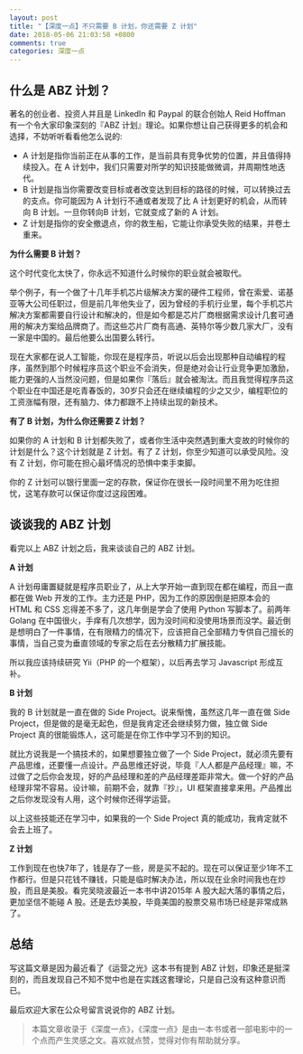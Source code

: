 ```yaml
---
layout: post
title: "【深度一点】不只需要 B 计划，你还需要 Z 计划"
date: 2018-05-06 21:03:58 +0800
comments: true
categories: 深度一点
---
```


## 什么是 ABZ 计划？

著名的创业者、投资人并且是 LinkedIn 和 Paypal 的联合创始人 Reid Hoffman 有一个令大家印象深刻的『ABZ 计划』理论。如果你想让自己获得更多的机会和选择，不妨听听看看他怎么说的:

- A 计划是指你当前正在从事的工作，是当前具有竞争优势的位置，并且值得持续投入。在 A 计划中，我们只需要对所学的知识技能做微调，并周期性地迭代。
- B 计划是指当你需要改变目标或者改变达到目标的路径的时候，可以转换过去的支点。你可能因为 A 计划行不通或者发现了比 A 计划更好的机会，从而转向 B 计划。一旦你转向B 计划，它就变成了新的 A 计划。
- Z 计划是指你的安全撤退点，你的救生船，它能让你承受失败的结果，并卷土重来。

<!--more-->

**为什么需要 B 计划？**

这个时代变化太快了，你永远不知道什么时候你的职业就会被取代。

举个例子，有一个做了十几年手机芯片级解决方案的硬件工程师，曾在索爱、诺基亚等大公司任职过，但是前几年他失业了，因为曾经的手机行业里，每个手机芯片解决方案都需要自行设计和解决的，但是如今都是芯片厂商根据需求设计几套可通用的解决方案给品牌商了。而这些芯片厂商有高通、英特尔等少数几家大厂，没有一家是中国的。最后他要么出国要么转行。

现在大家都在说人工智能，你现在是程序员，听说以后会出现那种自动编程的程序，虽然到那个时候程序员这个职业不会消失，但是绝对会让行业竞争更加激励，能力更强的人当然没问题，但是如果你『落后』就会被淘汰。而且我觉得程序员这个职业在中国还是吃青春饭的，30岁只会还在继续编程的少之又少，编程职位的工资涨幅有限，还有脑力、体力都跟不上持续出现的新技术。

**有了 B 计划，为什么你还需要 Z 计划？**

如果你的 A 计划和 B 计划都失败了，或者你生活中突然遇到重大变故的时候你的计划是什么？这个计划就是 Z 计划。有了 Z 计划，你至少知道可以承受风险。没有 Z 计划，你可能在担心最坏情况的恐惧中束手束脚。

你的 Z 计划可以银行里面一定的存款，保证你在很长一段时间里不用为吃住担忧，这笔存款可以保证你度过这段困难。

## 谈谈我的 ABZ 计划

看完以上 ABZ 计划之后，我来谈谈自己的 ABZ 计划。

**A 计划**

A 计划毋庸置疑就是程序员职业了，从上大学开始一直到现在都在编程，而且一直都在做 Web 开发的工作。主力还是 PHP，因为工作的原因倒是把原本会的 HTML 和 CSS 忘得差不多了，这几年倒是学会了使用 Python 写脚本了。前两年 Golang 在中国很火，手痒有几次想学，因为没时间和没使用场景而没学。最近倒是想明白了一件事情，在有限精力的情况下，应该把自己全部精力专供自己擅长的事情，当自己变为垂直领域的专家之后在去分散精力扩展技能。

所以我应该持续研究 Yii（PHP 的一个框架），以后再去学习 Javascript 形成互补。

**B 计划**

我的 B 计划就是一直在做的 Side Project。说来惭愧，虽然这几年一直在做 Side Project，但是做的是毫无起色，但是我肯定还会继续努力做，独立做 Side Project 真的很能锻炼人，这可能是在你工作中学习不到的知识。

就比方说我是一个搞技术的，如果想要独立做了一个 Side Project，就必须先要有产品思维，还要懂一点设计。产品思维还好说，毕竟『人人都是产品经理』嘛，不过做了之后你会发现，好的产品经理和差的产品经理差距非常大。做一个好的产品经理非常不容易。设计嘛，前期不会，就靠『抄』，UI 框架直接拿来用。产品推出之后你发现没有人用，这个时候你还得学运营。

以上这些技能还在学习中，如果我的一个 Side Project 真的能成功，我肯定就不会去上班了。

**Z 计划**

工作到现在也快7年了，钱是存了一些，房是买不起的。现在可以保证至少1年不工作都行。但是只花钱不赚钱，只能是临时解决办法，所以现在业余时间我也在炒股，而且是美股。看完吴晓波最近一本书中讲2015年 A 股大起大落的事情之后，更加坚信不能碰 A 股。还是去炒美股，毕竟美国的股票交易市场已经是非常成熟了。

## 总结

写这篇文章是因为最近看了《运营之光》这本书有提到 ABZ 计划，印象还是挺深刻的，而且发现自己不知不觉中也是在实践这套理论，只是自己没有这种意识而已。

最后欢迎大家在公众号留言说说你的 ABZ 计划。

> 本篇文章收录于《深度一点》，《深度一点》是由一本书或者一部电影中的一个点而产生灵感之文。喜欢就点赞，觉得对你有帮助就分享。
